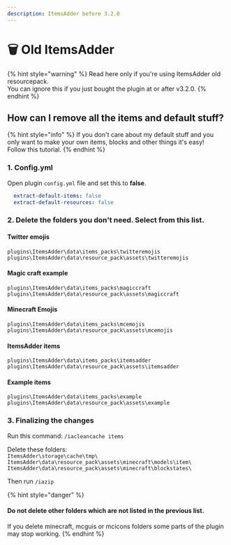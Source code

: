 ```yaml
---
description: ItemsAdder before 3.2.0
---
```


# 🗑 Old ItemsAdder

{% hint style="warning" %}
Read here only if you're using ItemsAdder old resourcepack.\
You can ignore this if you just bought the plugin at or after v3.2.0.
{% endhint %}

## How can I remove all the items and default stuff?

{% hint style="info" %}
If you don't care about my default stuff and you only want to make your own items, blocks and other things it's easy!\
Follow this tutorial.
{% endhint %}

### 1. Config.yml

Open plugin `config.yml` file and set this to **false**.

```yaml
  extract-default-items: false
  extract-default-resources: false
```

### 2. Delete the folders you don't need. Select from this list.

#### Twitter emojis

`plugins\ItemsAdder\data\items_packs\twitteremojis`\
`plugins\ItemsAdder\data\resource_pack\assets\twitteremojis`

#### Magic craft example

`plugins\ItemsAdder\data\items_packs\magiccraft`\
`plugins\ItemsAdder\data\resource_pack\assets\magiccraft`

#### Minecraft Emojis

`plugins\ItemsAdder\data\items_packs\mcemojis`\
`plugins\ItemsAdder\data\resource_pack\assets\mcemojis`

#### ItemsAdder items

`plugins\ItemsAdder\data\items_packs\itemsadder`\
`plugins\ItemsAdder\data\resource_pack\assets\itemsadder`

#### Example items

`plugins\ItemsAdder\data\items_packs\example`\
`plugins\ItemsAdder\data\resource_pack\assets\example`

### 3. Finalizing the changes

Run this command: `/iacleancache items`

Delete these folders:\
`ItemsAdder\storage\cache\tmp\` `ItemsAdder\data\resource_pack\assets\minecraft\models\item\` `ItemsAdder\data\resource_pack\assets\minecraft\blockstates\`

Then run `/iazip`

{% hint style="danger" %}
#### Do not delete other folders which are not listed in the previous list.

If you delete minecraft, mcguis or mcicons folders some parts of the plugin may stop working.
{% endhint %}
